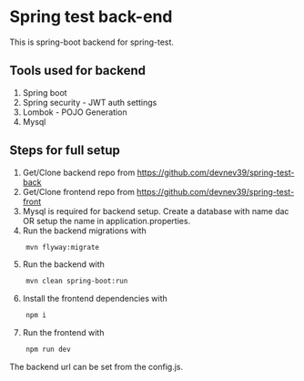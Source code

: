 # Spring test back-end

This is spring-boot backend for spring-test.

## Tools used for backend
1. Spring boot
2. Spring security - JWT auth settings
3. Lombok - POJO Generation
4. Mysql

## Steps for full setup

1. Get/Clone backend repo from https://github.com/devnev39/spring-test-back
2. Get/Clone frontend repo from https://github.com/devnev39/spring-test-front
3. Mysql is required for backend setup. Create a database with name dac OR setup the name in application.properties.
4. Run the backend migrations with 
```bash
    mvn flyway:migrate
```
5. Run the backend with 
```bash
    mvn clean spring-boot:run
```
6. Install the frontend dependencies with 
```bash
    npm i
```
7. Run the frontend with 
```bash
    npm run dev
```
The backend url can be set from the config.js.
